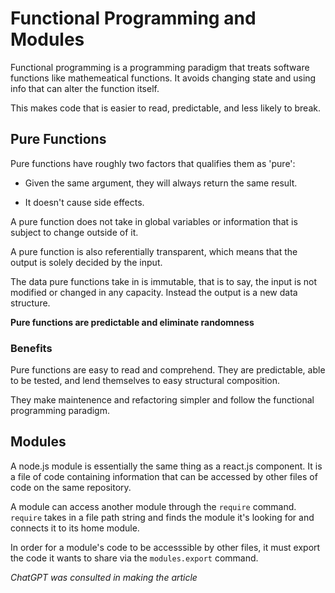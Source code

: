# Functional Programming and Modules

Functional programming is a programming paradigm that treats software functions like mathemeatical functions. It avoids changing state and using info that can alter the function itself. 

This makes code that is easier to read, predictable, and less likely to break.

## Pure Functions

Pure functions have roughly two factors that qualifies them as 'pure':

- Given the same argument, they will always return the same result.

- It doesn't cause side effects.

A pure function does not take in global variables or information that is subject to change outside of it.

A pure function is also referentially transparent, which means that the output is solely decided by the input.

The data pure functions take in is immutable, that is to say, the input is not modified or changed in any capacity. Instead the output is a new data structure.

**Pure functions are predictable and eliminate randomness**

### Benefits

Pure functions are easy to read and comprehend. They are predictable, able to be tested, and lend themselves to easy structural composition.

They make maintenence and refactoring simpler and follow the functional programming paradigm.

## Modules

A node.js module is essentially the same thing as a react.js component. It is a file of code containing information that can be accessed by other files of code on the same repository.

A module can access another module through the `require` command. `require` takes in a file path string and finds the module it's looking for and connects it to its home module.

In order for a module's code to be accesssible by other files, it must export the code it wants to share via the `modules.export` command.

*ChatGPT was consulted in making the article*
